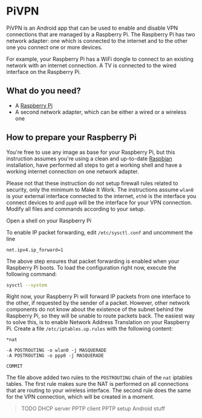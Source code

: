 PiVPN
=====

PiVPN is an Android app that can be used to enable and disable VPN connections that are managed by a Raspberry Pi. The Raspberry Pi has two network adapter: one which is connected to the internet and to the other one you connect one or more devices.

For example, your Raspberry Pi has a WiFi dongle to connect to an existing network with an internet connection. A TV is connected to the wired interface on the Raspberry Pi.

What do you need?
-----------------

* A [Raspberry Pi][raspberrypi]
* A second network adapter, which can be either a wired or a wireless one

How to prepare your Raspberry Pi
--------------------------------

You're free to use any image as base for your Raspberry Pi, but this instruction assumes you're using a clean and up-to-date [Raspbian][raspbian] installation, have performed all steps to get a working shell and have a working internet connection on one network adapter.

Please not that these instruction do not setup firewall rules related to security, only the minimum to Make It Work. The instructions assume `wlan0` is your external interface connected to the internet, `eth0` is the interface you connect devices to and `ppp0` will be the interface for your VPN connection. Modify all files and commands according to your setup.

Open a shell on your Raspberry Pi

To enable IP packet forwarding, edit `/etc/sysctl.conf` and uncomment the line 

```
net.ipv4.ip_forward=1
```

The above step ensures that packet forwarding is enabled when your Raspberry Pi boots. To load the configuration right now, execute the following command:

```sh
sysctl --system
```

Right now, your Raspberry Pi will forward IP packets from one interface to the other, if requested by the sender of a packet. However, other network components do not know about the existence of the subnet behind the Raspberry Pi, so they will be unable to route packets back. The easiest way to solve this, is to enable Network Address Translation on your Raspberry Pi. Create a file `/etc/iptables.up.rules` with the following content:

```
*nat

-A POSTROUTING -o wlan0 -j MASQUERADE
-A POSTROUTING -o ppp0 -j MASQUERADE

COMMIT
```

The file above added two rules to the `POSTROUTING` chain of the `nat` iptables tables. The first rule makes sure the NAT is performed on all connections that are routing to your wireless interface. The second rule does the same for the VPN connection, which will be created in a moment.

> TODO
> DHCP server
> PPTP client
> PPTP setup
> Android stuff

[raspberrypi]: http://www.raspberrypi.org/
[raspbian]: http://www.raspbian.org/
